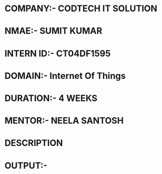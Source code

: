 # COMPANY:- CODTECH IT SOLUTION
# NMAE:- SUMIT KUMAR
# INTERN ID:- CT04DF1595
# DOMAIN:- Internet Of Things
# DURATION:- 4 WEEKS
# MENTOR:- NEELA SANTOSH
# DESCRIPTION #
# OUTPUT:-
